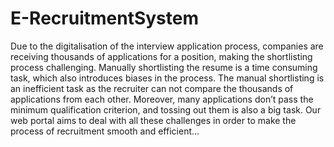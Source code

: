 # E-RecruitmentSystem
Due to the digitalisation of the interview application process, companies are receiving thousands of applications for a position, making the shortlisting process challenging. Manually shortlisting the resume is a time consuming task, which also introduces biases in the process. The manual shortlisting is an inefficient task as the recruiter can not compare the thousands of applications from each other. Moreover, many applications don’t pass the minimum qualification criterion, and tossing out them is also a big task. Our web portal aims to deal with all these challenges in order to make the process of recruitment smooth and efficient...
